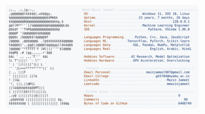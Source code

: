 <picture>
  <source srcset="https://raw.githubusercontent.com/mmazinjameel/mmazinjameel/main/dark_mode.svg?v=1751331649" media="(prefers-color-scheme: dark)">
  <img src="https://raw.githubusercontent.com/mmazinjameel/mmazinjameel/main/light_mode.svg?v=1751331649">
</picture>

